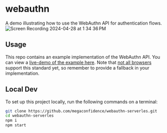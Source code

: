 # webauthn

A demo illustrating how to use the WebAuthn API for authentication flows.
![Screen Recording 2024-04-28 at 1 34 36 PM](https://github.com/megaconfidence/webauthn-serverles/assets/17744578/1fdf03f6-05e5-4563-823e-9cd06ecb62a5)

## Usage

This repo contains an example implementation of the WebAuthn API. You can view a
[live-demo of the example here](https://webauthn.cokoghenun15.workers.dev/). Note
that [not all browsers](https://caniuse.com/webauthn) support this standard yet,
so remember to provide a fallback in your implementation.

## Local Dev

To set up this project locally, run the following commands on a terminal:

```sh
git clone https://github.com/megaconfidence/webauthn-serverles.git
cd webauthn-serverles
npm i
npm start
```
